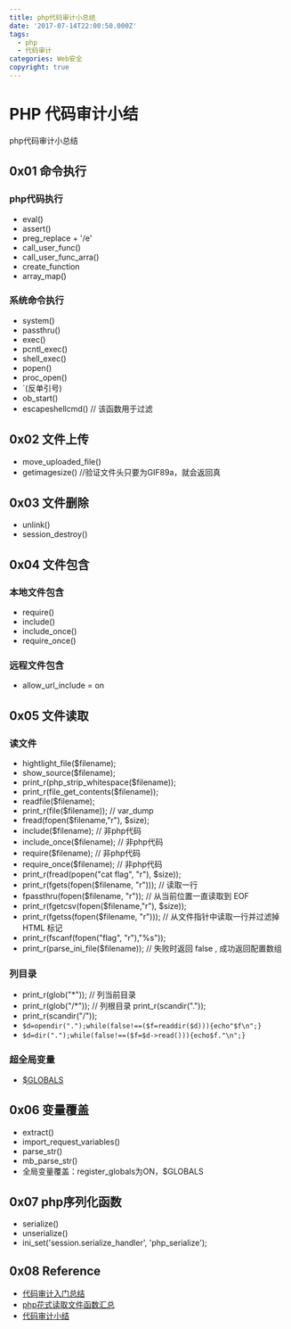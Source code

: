 ```yaml
---
title: php代码审计小总结
date: '2017-07-14T22:00:50.000Z'
tags:
  - php
  - 代码审计
categories: Web安全
copyright: true
---
```


# PHP 代码审计小结

php代码审计小总结 

## 0x01 命令执行

### php代码执行

* eval\(\)
* assert\(\)
* preg\_replace + '/e'
* call\_user\_func\(\)
* call\_user\_func\_arra\(\)
* create\_function
* array\_map\(\)

### 系统命令执行

* system\(\)
* passthru\(\)
* exec\(\)
* pcntl\_exec\(\)
* shell\_exec\(\)
* popen\(\)
* proc\_open\(\)
* \`\(反单引号\)
* ob\_start\(\)
* escapeshellcmd\(\) // 该函数用于过滤

## 0x02 文件上传

* move\_uploaded\_file\(\)
* getimagesize\(\) //验证文件头只要为GIF89a，就会返回真

## 0x03 文件删除

* unlink\(\)
* session\_destroy\(\)

## 0x04 文件包含

### 本地文件包含

* require\(\)
* include\(\)
* include\_once\(\)
* require\_once\(\)

### 远程文件包含

* allow\_url\_include = on

## 0x05 文件读取

### 读文件

* hightlight\_file\($filename\);
* show\_source\($filename\);
* print\_r\(php\_strip\_whitespace\($filename\)\);
* print\_r\(file\_get\_contents\($filename\)\);
* readfile\($filename\);
* print\_r\(file\($filename\)\); // var\_dump
* fread\(fopen\($filename,"r"\), $size\);
* include\($filename\); // 非php代码
* include\_once\($filename\); // 非php代码
* require\($filename\); // 非php代码
* require\_once\($filename\); // 非php代码
* print\_r\(fread\(popen\("cat flag", "r"\), $size\)\);
* print\_r\(fgets\(fopen\($filename, "r"\)\)\); // 读取一行
* fpassthru\(fopen\($filename, "r"\)\); // 从当前位置一直读取到 EOF
* print\_r\(fgetcsv\(fopen\($filename,"r"\), $size\)\);
* print\_r\(fgetss\(fopen\($filename, "r"\)\)\); // 从文件指针中读取一行并过滤掉 HTML 标记
* print\_r\(fscanf\(fopen\("flag", "r"\),"%s"\)\);
* print\_r\(parse\_ini\_file\($filename\)\); // 失败时返回 false , 成功返回配置数组

### 列目录

* print\_r\(glob\("\*"\)\); // 列当前目录
* print\_r\(glob\("/\*"\)\); // 列根目录 print\_r\(scandir\("."\)\);
* print\_r\(scandir\("/"\)\);
* `$d=opendir(".");while(false!==($f=readdir($d))){echo"$f\n";}`
* `$d=dir(".");while(false!==($f=$d->read())){echo$f."\n";}`

### 超全局变量

* [$GLOBALS](http://php.net/manual/zh/language.variables.superglobals.php)

## 0x06 变量覆盖

* extract\(\)
* import\_request\_variables\(\)
* parse\_str\(\)
* mb\_parse\_str\(\)
* 全局变量覆盖：register\_globals为ON，$GLOBALS

## 0x07 php序列化函数

* serialize\(\)
* unserialize\(\)
* ini\_set\('session.serialize\_handler', 'php\_serialize'\);

## 0x08 Reference

* [代码审计入门总结](http://blog.neargle.com/SecNewsBak/drops/%E4%BB%A3%E7%A0%81%E5%AE%A1%E8%AE%A1%E5%85%A5%E9%97%A8%E6%80%BB%E7%BB%93.html)
* [php花式读取文件函数汇总](http://www.jianshu.com/p/33bc37ef72cc)
* [代码审计小结](https://chybeta.github.io/2017/07/14/php%E4%BB%A3%E7%A0%81%E5%AE%A1%E8%AE%A1%E5%B0%8F%E6%80%BB%E7%BB%93/)

